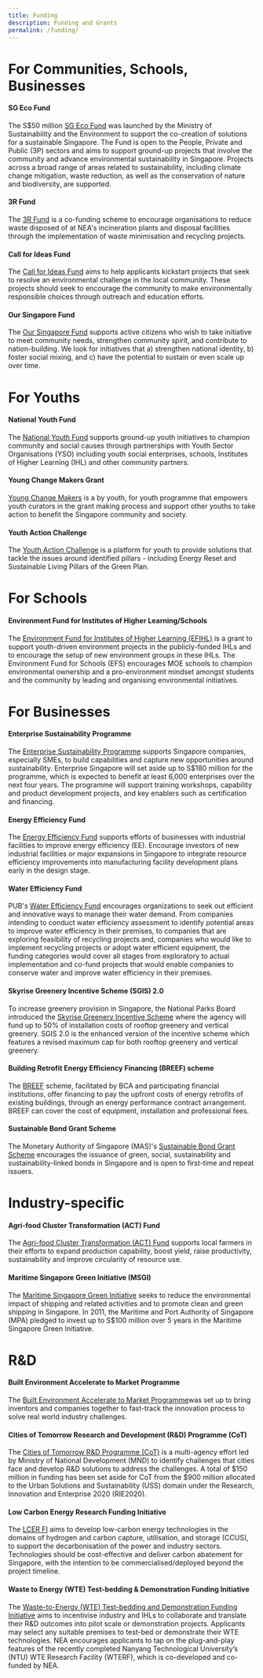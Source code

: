 ```yaml
---
title: Funding
description: Funding and Grants
permalink: /funding/
---
```



# For Communities, Schools, Businesses

#### SG Eco Fund
The S$50 million [SG Eco Fund](https://www.mse.gov.sg/sgecofund/) was launched by the Ministry of Sustainability and the Environment to support the co-creation of solutions for a sustainable Singapore. The Fund is open to the People, Private and Public (3P) sectors and aims to support ground-up projects that involve the community and advance environmental sustainability in Singapore. Projects across a broad range of areas related to sustainability, including climate change mitigation, waste reduction, as well as the conservation of nature and biodiversity, are supported. 

#### 3R Fund
The [3R Fund](https://www.nea.gov.sg/programmes-grants/grants-and-awards/3r-fund) is a co-funding scheme to encourage organisations to reduce waste disposed of at NEA's incineration plants and disposal facilities through the implementation of waste minimisation and recycling projects.

#### Call for Ideas Fund
The [Call for Ideas Fund](https://www.nea.gov.sg/programmes-grants/grants-and-awards/call-for-ideas-fund) aims to help applicants kickstart projects that seek to resolve an environmental challenge in the local community. These projects should seek to encourage the community to make environmentally responsible choices through outreach and education efforts.

#### Our Singapore Fund
The [Our Singapore Fund](https://www.sg/oursingaporefund/getting-started) supports active citizens who wish to take initiative to meet community needs, strengthen community spirit, and contribute to nation-building. We look for initiatives that a) strengthen national identity, b) foster social mixing, and c) have the potential to sustain or even scale up over time. 



# For Youths

#### National Youth Fund
The [National Youth Fund](https://www.nyc.gov.sg/en/initiatives/grants/national-youth-fund/) supports ground-up youth initiatives to champion community and social causes through partnerships with Youth Sector Organisations (YSO) including youth social enterprises, schools, Institutes of Higher Learning (IHL) and other community partners.

#### Young Change Makers Grant
[Young Change Makers](https://www.nyc.gov.sg/en/initiatives/grants/young-changemakers/) is a by youth, for youth programme that empowers youth curators in the grant making process and support other youths to take action to benefit the Singapore community and society.

#### Youth Action Challenge
The [Youth Action Challenge](https://youthactionplan.sg/YACSeason3/) is a platform for youth to provide solutions that tackle the issues around identified pillars - including Energy Reset and Sustainable Living Pillars of the Green Plan.

# For Schools

#### Environment Fund for Institutes of Higher Learning/Schools

The [Environment Fund for Institutes of Higher Learning (EFIHL)](https://www.cgs.gov.sg/what-we-do/programmes/youth-for-the-environment-day/funding/environment-fund-for-ihls) is a grant to support youth-driven environment projects in the publicly-funded IHLs and to encourage the setup of new environment groups in these IHLs. The Environment Fund for Schools (EFS) encourages MOE schools to champion environmental ownership and a pro-environment mindset amongst students and the community by leading and organising environmental initiatives.


# For Businesses

#### Enterprise Sustainability Programme
The [Enterprise Sustainability Programme](https://www.enterprisesg.gov.sg/non-financial-assistance/for-singapore-companies/sustainability/enterprise-sustainability-programme) supports Singapore companies, especially SMEs, to build capabilities and capture new opportunities around sustainability. 	Enterprise Singapore will set aside up to S$180 million for the programme, which is expected to benefit at least 6,000 enterprises over the next four years. The programme will support training workshops, capability and product development projects, and key enablers such as certification and financing.

#### Energy Efficiency Fund
The [Energy Efficiency Fund](https://www.nea.gov.sg/programmes-grants/grants-and-awards/energy-efficiency-fund) supports efforts of businesses with industrial facilities to improve energy efficiency (EE). Encourage investors of new industrial facilities or major expansions in Singapore to integrate resource efficiency improvements into manufacturing facility development plans early in the design stage.

#### Water Efficiency Fund
PUB's [Water Efficiency Fund](https://www.pub.gov.sg/savewater/atwork/efficiencymeasures) encourages organizations to seek out efficient and innovative ways to manage their water demand. From companies intending to conduct water efficiency assessment to identify potential areas to improve water efficiency in their premises, to companies that are exploring feasibility of recycling projects and, companies who would like to implement recycling projects or adopt water efficient equipment, the funding categories would cover all stages from exploratory to actual implementation and co-fund projects that would enable companies to conserve water and improve water efficiency in their premises.

#### Skyrise Greenery Incentive Scheme (SGIS) 2.0
To increase greenery provision in Singapore, the National Parks Board introduced the [Skyrise Greenery Incentive Scheme](https://www.nparks.gov.sg/skyrisegreenery/incentive-scheme) where the agency will fund up to 50% of installation costs of rooftop greenery and vertical greenery. SGIS 2.0 is the enhanced version of the incentive scheme which features a revised maximum cap for both rooftop greenery and vertical greenery. 

#### Building Retrofit Energy Efficiency Financing (BREEF) scheme
The [BREEF](https://www1.bca.gov.sg/buildsg/sustainability/green-mark-incentive-schemes/building-retrofit-energy-efficiency-financing-breef-scheme)
 scheme, facilitated by BCA and participating financial institutions, offer financing to pay the upfront costs of energy retrofits of existing buildings, through an energy performance contract arrangement. BREEF can cover the cost of equipment, installation and professional fees.

#### Sustainable Bond Grant Scheme
The Monetary Authority of Singapore (MAS)'s [Sustainable Bond Grant Scheme](https://www.mas.gov.sg/schemes-and-initiatives/sustainable-bond-grant-scheme) encourages the issuance of green, social, sustainability and sustainability-linked bonds in Singapore and is open to first-time and repeat issuers. 


# Industry-specific

#### Agri-food Cluster Transformation (ACT) Fund
The [Agri-food Cluster Transformation (ACT) Fund](https://www.sfa.gov.sg/food-farming/funding-schemes/act-fund) supports local farmers in their efforts to expand production capability, boost yield, raise productivity, sustainability and improve circularity of resource use.

#### Maritime Singapore Green Initiative (MSGI)
The [Maritime Singapore Green Initiative](https://www.mpa.gov.sg/web/portal/home/maritime-singapore/green-efforts/maritime-singapore-green-initiative)
 seeks to reduce the environmental impact of shipping and related activities and to promote clean and green shipping in Singapore. In 2011, the Maritime and Port Authority of Singapore (MPA) pledged to invest up to S$100 million over 5 years in the Maritime Singapore Green Initiative.


# R&D

#### Built Environment Accelerate to Market Programme
The [Built Environment Accelerate to Market Programme](https://www1.bca.gov.sg/buildsg/buildsg-transformation-fund/built-environment-accelerate-to-market-programme)was set up to bring inventors and companies together to fast-track the innovation process to solve real world industry challenges. 

#### Cities of Tomorrow Research and Development (R&D) Programme (CoT)
The [Cities of Tomorrow R&D Programme (CoT)](https://www1.bca.gov.sg/buildsg/buildsg-transformation-fund/cities-of-tomorrow-cot-r-d-programme)
 is a multi-agency effort led by Ministry of National Development (MND) to identify challenges that cities face and develop R&D solutions to address the challenges. A total of $150 million in funding has been set aside for CoT from the $900 million allocated to the Urban Solutions and Sustainability (USS) domain under the Research, Innovation and Enterprise 2020 (RIE2020).
 
#### Low Carbon Energy Research Funding Initiative
The [LCER FI](https://www.a-star.edu.sg/Research/funding-opportunities/lcer-fi-grant) aims to develop low-carbon energy technologies in the domains of hydrogen and carbon capture, utilisation, and storage (CCUS), to support the decarbonisation of the power and industry sectors. Technologies should be cost-effective and deliver carbon abatement for Singapore, with the intention to be commercialised/deployed beyond the project timeline.

#### Waste to Energy (WTE) Test-bedding & Demonstration Funding Initiative
The [Waste-to-Energy (WTE) Test-bedding and Demonstration Funding Initiative](https://www.nea.gov.sg/programmes-grants/grants-and-awards/wte-testbed-demo-initiative) aims to incentivise industry and IHLs to collaborate and translate their R&D outcomes into pilot scale or demonstration projects.  Applicants may select any suitable premises to test-bed or demonstrate their WTE technologies. NEA encourages applicants to tap on the plug-and-play features of the recently completed Nanyang Technological University’s (NTU) WTE Research Facility (WTERF), which is co-developed and co-funded by NEA.


